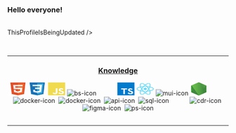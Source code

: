 ### Hello everyone!
<br>
ThisProfileIsBeingUpdated />
  
<br><hr>
<div align="center">
  <h3><u>Knowledge</u></h3>
  
  <img height="30" width="40" alt="html-icon" src="https://raw.githubusercontent.com/devicons/devicon/master/icons/html5/html5-original.svg">
  <img height="30" width="40" alt="css-icon" src="https://raw.githubusercontent.com/devicons/devicon/master/icons/css3/css3-original.svg">
  <img height="30" width="40" alt="js-icon"  src="https://raw.githubusercontent.com/devicons/devicon/master/icons/javascript/javascript-plain.svg">
  <img height="29" width="38" alt="bs-icon" src="https://upload.wikimedia.org/wikipedia/commons/thumb/b/b2/Bootstrap_logo.svg/1280px-Bootstrap_logo.svg.png">
  &nbsp&nbsp&nbsp&nbsp&nbsp&nbsp&nbsp&nbsp&nbsp&nbsp
  <img height="30" width="40" alt="ts-icon" src="https://raw.githubusercontent.com/devicons/devicon/master/icons/typescript/typescript-original.svg">
  <img height="30" width="40" alt="react-icon" src="https://raw.githubusercontent.com/devicons/devicon/master/icons/react/react-original.svg">
  <img height="30" width="40" alt="mui-icon" src="https://mui.com/static/logo.png">
  <img height="30" width="40" alt="nodejs-icon" src="https://raw.githubusercontent.com/devicons/devicon/master/icons/nodejs/nodejs-original.svg">
  &nbsp&nbsp&nbsp&nbsp&nbsp&nbsp&nbsp&nbsp&nbsp&nbsp
  <img height="33" width="43" alt="docker-icon" src="https://cdn.worldvectorlogo.com/logos/docker.svg">&nbsp
  <img height="33" width="43" alt="docker-icon" src="https://upload.wikimedia.org/wikipedia/commons/thumb/9/93/Amazon_Web_Services_Logo.svg/2560px-Amazon_Web_Services_Logo.svg.png">&nbsp
  <img height="29" width="33" alt="api-icon" src="https://cdn-icons-png.flaticon.com/512/1015/1015474.png?w=826&t=st=1673637496~exp=1673638096~hmac=fec7e9db7a18d6f8f11cbf999082baa6792165c83aad479044a20a60f28eea73">&nbsp
  <img height="33" width="43" alt="sql-icon" src="https://1000logos.net/wp-content/uploads/2020/08/MySQL-Logo.png">
  &nbsp&nbsp&nbsp&nbsp&nbsp&nbsp&nbsp&nbsp&nbsp&nbsp
  <img height="30" width="30" alt="cdr-icon" src="https://seeklogo.com/images/C/coreldraw-2019-logo-73390B2962-seeklogo.com.png">&nbsp
  <img height="30" width="30" alt="figma-icon" src="https://play-lh.googleusercontent.com/efwNlvQ3pch_-hZ9xeHf6YF-f_rHzQQo21IVevPLOxpzSVfxuVKom2_7C6axFbC-3rU">&nbsp
  <img height="30" width="30" alt="ps-icon" src="https://cdn-icons-png.flaticon.com/512/541/541586.png">
  </div><br><hr>
